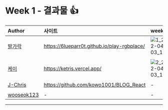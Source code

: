 # Week 1 - 결과물 👍

|Author|사이트|week 1|
|:---|:---|:---|
|[발가락][발가락]|https://6lueparr0t.github.io/play-rgbplace/|![1_2022-04-03_1](https://github.com/hanjulcoding/reactjs-study/blob/main/image/week1/1_2022-04-03_1.png?raw=true)|
| | |
|[케이][케이]|https://ketris.vercel.app/|![2_2022-04-03_1](https://github.com/hanjulcoding/reactjs-study/blob/main/image/week1/2_2022-04-03_1.png?raw=true)||
| | |
|[J-Chris][J-Chris]| https://github.com/kowo1001/BLOG_React | - |
| | |
|[wooseok123][wooseok123]| - | - |
---

[발가락]: https://github.com/6lueparr0t
[J-Chris]: https://github.com/kowo1001
[케이]: https://github.com/OpusK
[wooseok123]: https://github.com/wooseok123
